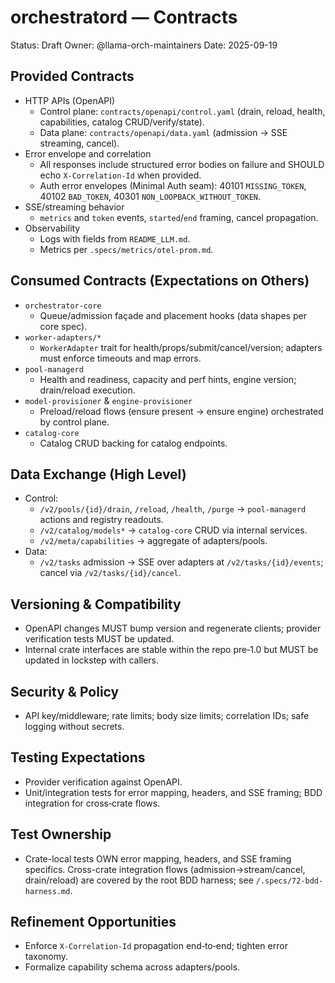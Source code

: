 # orchestratord — Contracts

Status: Draft
Owner: @llama-orch-maintainers
Date: 2025-09-19

## Provided Contracts

- HTTP APIs (OpenAPI)
  - Control plane: `contracts/openapi/control.yaml` (drain, reload, health, capabilities, catalog CRUD/verify/state).
  - Data plane: `contracts/openapi/data.yaml` (admission → SSE streaming, cancel).
- Error envelope and correlation
  - All responses include structured error bodies on failure and SHOULD echo `X-Correlation-Id` when provided.
  - Auth error envelopes (Minimal Auth seam): 40101 `MISSING_TOKEN`, 40102 `BAD_TOKEN`, 40301 `NON_LOOPBACK_WITHOUT_TOKEN`.
- SSE/streaming behavior
  - `metrics` and `token` events, `started`/`end` framing, cancel propagation.
- Observability
  - Logs with fields from `README_LLM.md`.
  - Metrics per `.specs/metrics/otel-prom.md`.

## Consumed Contracts (Expectations on Others)

- `orchestrator-core`
  - Queue/admission façade and placement hooks (data shapes per core spec).
- `worker-adapters/*`
  - `WorkerAdapter` trait for health/props/submit/cancel/version; adapters must enforce timeouts and map errors.
- `pool-managerd`
  - Health and readiness, capacity and perf hints, engine version; drain/reload execution.
- `model-provisioner` & `engine-provisioner`
  - Preload/reload flows (ensure present → ensure engine) orchestrated by control plane.
- `catalog-core`
  - Catalog CRUD backing for catalog endpoints.

## Data Exchange (High Level)

- Control:
  - `/v2/pools/{id}/drain`, `/reload`, `/health`, `/purge` → `pool-managerd` actions and registry readouts.
  - `/v2/catalog/models*` → `catalog-core` CRUD via internal services.
  - `/v2/meta/capabilities` → aggregate of adapters/pools.
- Data:
  - `/v2/tasks` admission → SSE over adapters at `/v2/tasks/{id}/events`; cancel via `/v2/tasks/{id}/cancel`.

## Versioning & Compatibility

- OpenAPI changes MUST bump version and regenerate clients; provider verification tests MUST be updated.
- Internal crate interfaces are stable within the repo pre‑1.0 but MUST be updated in lockstep with callers.

## Security & Policy

- API key/middleware; rate limits; body size limits; correlation IDs; safe logging without secrets.

## Testing Expectations

- Provider verification against OpenAPI.
- Unit/integration tests for error mapping, headers, and SSE framing; BDD integration for cross‑crate flows.

## Test Ownership

- Crate-local tests OWN error mapping, headers, and SSE framing specifics. Cross-crate integration flows (admission→stream/cancel, drain/reload) are covered by the root BDD harness; see `/.specs/72-bdd-harness.md`.

## Refinement Opportunities

- Enforce `X-Correlation-Id` propagation end‑to‑end; tighten error taxonomy.
- Formalize capability schema across adapters/pools.
